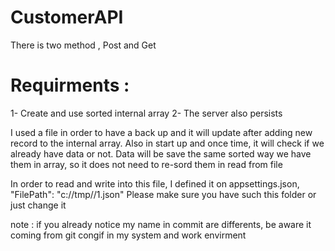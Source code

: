 # CustomerAPI

There is two method , Post and Get

# Requirments :
  1- Create and use sorted internal array
  2- The server also persists

I used a file in order to have a back up and it will update after adding new record to the internal array.
Also in start up and once time, it will check if we already have data or not.
Data will be save the same sorted way we have them in array, so it does not need to re-sord them in read from file

In order to read and write into this file, I defined it on appsettings.json,  "FilePath": "c://tmp//1.json"
Please make sure you have such this folder or just change it

note : if you already notice my name in commit are differents, be aware it coming from git congif in my system and work envirment  
